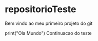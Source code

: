 # repositorioTeste

Bem vindo ao meu primeiro projeto do git

print("Ola Mundo")
Continuacao do teste